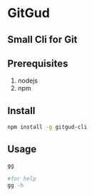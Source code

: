 # GitGud

## Small Cli for Git

## Prerequisites
1. nodejs
2. npm

## Install
```bash
npm install -g gitgud-cli
```

## Usage
```bash
gg

#for help
gg -h

```

